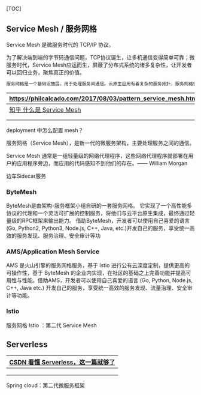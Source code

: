 [TOC]

## Service Mesh / 服务网格

Service Mesh 是微服务时代的 TCP/IP 协议。

为了解决端到端的字节码通信问题，TCP协议诞生，让多机通信变得简单可靠；微服务时代，Service Mesh应运而生，屏蔽了分布式系统的诸多复杂性，让开发者可以回归业务，聚焦真正的价值。

```tex
服务网格是一个基础设施层，用于处理服务间通信。云原生应用有着复杂的服务拓扑，服务网格保证请求在这些拓扑中可靠地穿梭。在实际应用当中，服务网格通常是由一系列轻量级的网络代理组成的，它们与应用程序部署在一起，但对应用程序透明。
```

| https://philcalcado.com/2017/08/03/pattern_service_mesh.html |
| ------------------------------------------------------------ |
| [知乎 什么是 Service Mesh](https://zhuanlan.zhihu.com/p/61901608) |
|                                                              |
|                                                              |

deployment 中怎么配置 mesh？


服务网格（Service Mesh），是新一代的微服务架构，主要处理服务之间的通信。

Service Mesh 通常是一组轻量级的网络代理程序，这些网络代理程序就部署在用户的应用程序旁边，而应用的代码感知不到他们的存在。—— William Morgan



边车Sidecar服务

### ByteMesh
ByteMesh是由架构-服务框架小组自研的一套服务网格。
它实现了一个高性能多协议的代理和一个灵活可扩展的控制服务，将他们与云平台原生集成，最终通过轻量级的RPC框架来输出能力。
借助ByteMesh，开发者可以使用自己喜爱的语言(Go, Python2, Python3, Node.js, C++, Java, etc.)开发自己的服务，享受统一高效的服务发现、服务治理、安全审计等功


### AMS/Application Mesh Service
AMS 是火山引擎的服务网格服务，基于 Istio 进行公有云深度定制，提供更高的可操作性，基于 ByteMesh 的企业内实现，在社区的基础之上完善功能并提高可用性与性能。借助AMS，开发者可以使用自己喜爱的语言 (Go, Python, Node.js, C++, Java etc.) 开发自己的服务，享受统一高效的服务发现、流量治理、安全审计等功能。

### Istio

服务网格 Istio ：第二代 Service Mesh

## Serverless

| [CSDN 看懂 Serverless，这一篇就够了](https://blog.csdn.net/cc18868876837/article/details/90672971) |
| ------------------------------------------------------------ |
|                                                              |
|                                                              |
|                                                              |

Spring cloud：第二代微服务框架